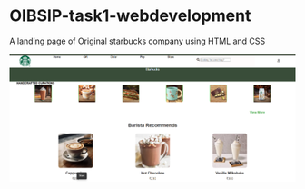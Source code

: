 # OIBSIP-task1-webdevelopment
A landing page of Original starbucks company using HTML and CSS

![image alt](https://github.com/Niki77T/OIBSIP-task1-webdevelopment/blob/5a13de77d445f21df0a7784446fa296a1a4bc469/header_starbucks.png)
